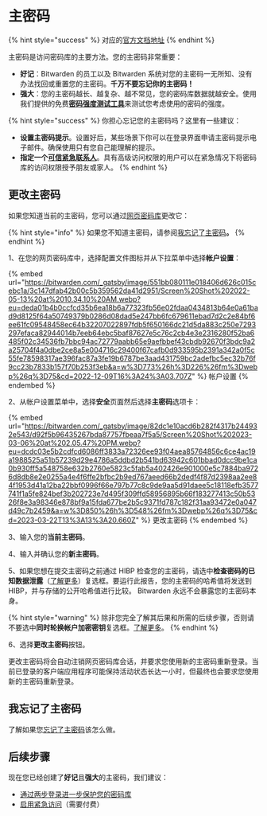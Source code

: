 # 主密码

{% hint style="success" %}
对应的[官方文档地址](https://bitwarden.com/help/article/master-password/)
{% endhint %}

主密码是访问密码库的主要方法。您的主密码非常重要：

* **好记**：Bitwarden 的员工以及 Bitwarden 系统对您的主密码一无所知、没有办法找回或重置您的主密码。**千万不要忘记你的主密码！**
* **强大**：您的主密码越长、越复杂、越不常见，您的密码库数据就越安全。使用我们提供的免费[**密码强度测试工具**](https://bitwarden.com/password-strength)来测试您考虑使用的密码的强度。

{% hint style="success" %}
你担心忘记您的主密码吗？这里有一些建议：

* **设置主密码提示**。设置好后，某些场景下你可以在登录界面申请主密码提示电子邮件。确保使用只有您自己能理解的提示。
* **指定一个**[**可信紧急联系人**](../security/emergency-access.md)。具有高级访问权限的用户可以在紧急情况下将密码库的访问权限授予朋友或家人。
{% endhint %}

## 更改主密码 <a href="#change-your-master-password" id="change-your-master-password"></a>

如果您知道当前的主密码，您可以通过[网页密码库](../getting-started/getting-started-webvault.md)更改它：

{% hint style="info" %}
如果您不知道主密码，请参阅[我忘记了主密码](i-forgot-my-master-password.md)**。**
{% endhint %}

1、在您的网页密码库中，选择配置文件图标并从下拉菜单中选择**帐户设置**：

{% embed url="https://bitwarden.com/_gatsby/image/551bb080111e018406d626c015cebc1a/3c147dfab42b00c5b359562da41d2951/Screen%20Shot%202022-05-13%20at%2010.34.10%20AM.webp?eu=deda01b4b0ccfcd35b6ea18b6a77323fb56e02fdaa0434813b64e0a61bad9d8125f64a50749379b0286d08dad5e247bb6fc679611ebad7d2c2e84bf6ee61fc09548458ec64b32207022897fdb5f650166dc21d5da883c250e7293297efaca82944014b7eeb64ebc5baf87627e5c76c2cb4e3e2316280f52ba6485f02c34536fb7bbc94ac72779aabb65e9aefbbef43cbdb92670f3bdc9a2a25704f4a0dbe2ce8a5e004716c29400f67cafb0d933595b2391a342a0f5c55fe78598317ae396fac87a3fe19b6787be3aad431759bc2adefbc5ec32b76f9cc23b7833b157f70b253f3eb&a=w%3D773%26h%3D226%26fm%3Dwebp%26q%3D75&cd=2022-12-09T16%3A24%3A03.707Z" %}
帐户设置
{% endembed %}

2、从帐户设置菜单中，选择**安全**页面然后选择**主密码**选项卡：

{% embed url="https://bitwarden.com/_gatsby/image/82dc1e10acd6b282f4317b244932e543/d92f5b96435267bda87757fbeaa7f5a5/Screen%20Shot%202023-03-06%20at%202.05.47%20PM.webp?eu=dcdc03e5b2cdfcd6086ff3833a72326ee93f04aea85764856c6ce4ac19a1988525a51b57239d29e4786a5ddbd2b541bd63942c601bbad0dcc9be1ca0b930ff5a548758e632b2760e5823c5fab5a402426e901000e5c7884ba9726d8db8e2e0255a4e4f6ffe2bfbc2b9ed767aeed66b2dedf4f87d2398aa2ee84f1953d41a12ba22bbf0996f66e797b77c8c9de9aa5d91daee5c18118efb3577741f1a5fe824bef3b202723e7d495f309ffd58956895b66f183277413c50b5326f8e3a98346e878bf9a15fda677be2b5c9371fd787c182f31aa93472e0a047d49c7b2459&a=w%3D850%26h%3D548%26fm%3Dwebp%26q%3D75&cd=2023-03-22T13%3A13%3A20.660Z" %}
更改主密码
{% endembed %}

3、输入您的**当前主密码**。

4、输入并确认您的**新主密码**。

5、如果您想在提交主密码之前通过 HIBP 检查您的主密码，请选中**检查密码的已知数据泄露**（[了解更多](vault-health-reports.md#data-breach-report-individual-vaults-only)）复选框。要运行此报告，您的主密码的哈希值将发送到 HIBP，并与存储的公开哈希值进行比较。 Bitwarden 永远不会暴露您的主密码本身。

{% hint style="warning" %}
除非您完全了解其后果和所需的后续步骤，否则请不要选中**同时轮换帐户加密密钥**复选框。[了解更多](../security/account-encryption-key.md)。
{% endhint %}

6、选择**更改主密码**按钮。

更改主密码将会自动注销网页密码库会话，并要求您使用新的主密码重新登录。当前已登录的客户端应用程序可能保持活动状态长达一小时，但最终也会要求您使用新的主密码重新登录。

## 我忘记了主密码 <a href="#i-forgot-my-master-password" id="i-forgot-my-master-password"></a>

了解如果您[忘记了主密码](i-forgot-my-master-password.md)该怎么做。

## 后续步骤 <a href="#next-steps" id="next-steps"></a>

现在您已经创建了**好记**且**强大**的主密码，我们建议：

* [通过两步登录进一步保护您的密码库](../two-step-login/two-step-login-methods.md)
* [启用紧急访问](../security/emergency-access.md)（需要付费）

